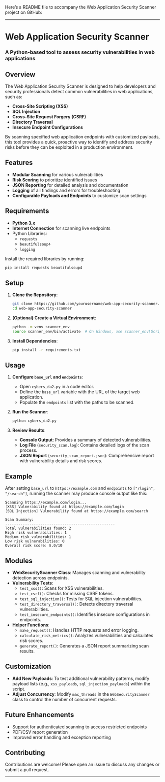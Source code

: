 Here’s a README file to accompany the Web Application Security Scanner project on GitHub:

---

# Web Application Security Scanner

### A Python-based tool to assess security vulnerabilities in web applications

## Overview

The Web Application Security Scanner is designed to help developers and security professionals detect common vulnerabilities in web applications, such as:
- **Cross-Site Scripting (XSS)**
- **SQL Injection**
- **Cross-Site Request Forgery (CSRF)**
- **Directory Traversal**
- **Insecure Endpoint Configurations**

By scanning specified web application endpoints with customized payloads, this tool provides a quick, proactive way to identify and address security risks before they can be exploited in a production environment.

## Features

- **Modular Scanning** for various vulnerabilities
- **Risk Scoring** to prioritize identified issues
- **JSON Reporting** for detailed analysis and documentation
- **Logging** of all findings and errors for troubleshooting
- **Configurable Payloads and Endpoints** to customize scan settings

## Requirements

- **Python 3.x**
- **Internet Connection** for scanning live endpoints
- Python Libraries:
  - `requests`
  - `beautifulsoup4`
  - `logging`

Install the required libraries by running:
```bash
pip install requests beautifulsoup4
```

## Setup

1. **Clone the Repository**:
   ```bash
   git clone https://github.com/yourusername/web-app-security-scanner.git
   cd web-app-security-scanner
   ```

2. **(Optional) Create a Virtual Environment**:
   ```bash
   python -m venv scanner_env
   source scanner_env/bin/activate  # On Windows, use scanner_env\Scripts\activate
   ```

3. **Install Dependencies**:
   ```bash
   pip install -r requirements.txt
   ```

## Usage

1. **Configure `base_url` and `endpoints`**:
   - Open `cybers_da2.py` in a code editor.
   - Define the `base_url` variable with the URL of the target web application.
   - Populate the `endpoints` list with the paths to be scanned.

2. **Run the Scanner**:
   ```bash
   python cybers_da2.py
   ```

3. **Review Results**:
   - **Console Output**: Provides a summary of detected vulnerabilities.
   - **Log File** (`security_scan.log`): Contains detailed logs of the scan process.
   - **JSON Report** (`security_scan_report.json`): Comprehensive report with vulnerability details and risk scores.

## Example

After setting `base_url` to `https://example.com` and `endpoints` to `["/login", "/search"]`, running the scanner may produce console output like this:
```
Scanning https://example.com/login...
[XSS] Vulnerability found at https://example.com/login
[SQL Injection] Vulnerability found at https://example.com/search

Scan Summary:
--------------------------------------------------
Total vulnerabilities found: 2
High risk vulnerabilities: 1
Medium risk vulnerabilities: 1
Low risk vulnerabilities: 0
Overall risk score: 8.0/10
```

## Modules

- **WebSecurityScanner Class**: Manages scanning and vulnerability detection across endpoints.
- **Vulnerability Tests**:
  - `test_xss()`: Scans for XSS vulnerabilities.
  - `test_csrf()`: Checks for missing CSRF tokens.
  - `test_sql_injection()`: Tests for SQL injection vulnerabilities.
  - `test_directory_traversal()`: Detects directory traversal vulnerabilities.
  - `test_insecure_endpoints()`: Identifies insecure configurations in endpoints.
- **Helper Functions**:
  - `make_request()`: Handles HTTP requests and error logging.
  - `calculate_risk_metrics()`: Analyzes vulnerabilities and calculates risk scores.
  - `generate_report()`: Generates a JSON report summarizing scan results.

## Customization

- **Add New Payloads**: To test additional vulnerability patterns, modify payload lists (e.g., `xss_payloads`, `sql_injection_payloads`) within the script.
- **Adjust Concurrency**: Modify `max_threads` in the `WebSecurityScanner` class to control the number of concurrent requests.

## Future Enhancements

- Support for authenticated scanning to access restricted endpoints
- PDF/CSV report generation
- Improved error handling and exception reporting

## Contributing

Contributions are welcome! Please open an issue to discuss any changes or submit a pull request.

---

